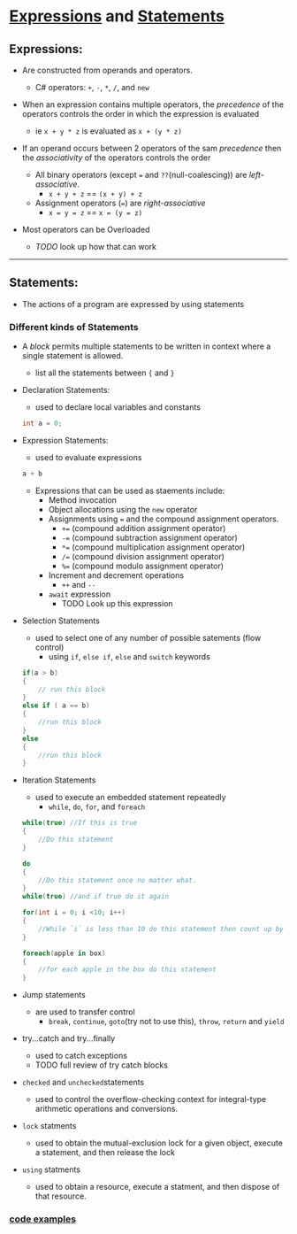# [Expressions](https://docs.microsoft.com/en-us/dotnet/csharp/tour-of-csharp/expressions) and [Statements](https://docs.microsoft.com/en-us/dotnet/csharp/tour-of-csharp/statements)


## Expressions:
- Are constructed from operands and operators.
    - C# operators: `+`, `-`, `*`, `/`, and `new`

- When an expression contains multiple operators, the *precedence* of the operators controls the order in which the expression is evaluated
    - ie `x + y * z` is evaluated as `x + (y * z)`
- If an operand occurs between 2 operators of the sam *precedence* then the *associativity* of the operators controls the order
    - All binary operators (except `=` and `??`(null-coalescing)) are *left-associative*.
        - `x + y + z` == `(x + y) + z`
    - Assignment operators (`=`) are *right-associative*
        - `x = y = z` == `x = (y = z)`
- Most operators can be Overloaded
    - *TODO* look up how that can work

---
## Statements:
- The actions of a program are expressed by using statements
### Different kinds of Statements
- A *block* permits multiple statements to be written in context where a single statement is allowed.
    - list all the statements between `{` and `}`
- Declaration Statements: 
    - used to declare local variables and constants
     ```C# 
     int a = 0;
     ```
- Expression Statements:
    - used to evaluate expressions
    ```C#
    a + b
    ```

    - Expressions that can be used as staements include:
        - Method invocation
        - Object allocations using the `new` operator
        - Assignments using `=` and the compound assignment operators.
            - `+=` (compound addition assignment operator)
            - `-=` (compound subtraction assignment operator)
            - `*=` (compound multiplication assignment operator)
            - `/=` (compound division assignment operator)
            - `%=` (compound modulo assignment operator)
        - Increment and decrement operations
            - `++` and `--`
        - `await` expression
            - TODO Look up this expression

-  Selection Statements
    - used to select one of any number of possible satements (flow control)
        - using `if`, `else if`, `else` and `switch` keywords
    ```C#
    if(a > b)
    {
        // run this block
    }
    else if ( a == b)
    {
        //run this block
    }
    else
    {
        //run this block
    }
    ```

- Iteration Statements
    - used to execute an embedded statement repeatedly
        - `while`, `do`, `for`, and `foreach`
    ```C#
    while(true) //If this is true
    {
        //Do this statement
    }

    do
    {
        //Do this statement once no matter what.
    }
    while(true) //and if true do it again
    
    for(int i = 0; i <10; i++)
    {
        //While `i` is less than 10 do this statement then count up by 1
    }

    foreach(apple in box)
    {
        //for each apple in the box do this statement
    }
    ```
    
- Jump statements
    - are used to transfer control
        - `break`, `continue`, `goto`(try not to use this), `throw`, `return` and `yield`

- try...catch and try...finally
    - used to catch exceptions
    - TODO full review of try catch blocks

- `checked` and `unchecked`statements
    - used to control the overflow-checking context for integral-type arithmetic operations and conversions.

- `lock` statments
    - used to obtain the mutual-exclusion lock for a given object, execute a statement, and then release the lock

- `using` statments
    - used to obtain a resource, execute a statment, and then dispose of that resource.

### [code examples](TODO)

